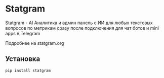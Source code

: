 # Statgram

Statgram - AI Аналитика и админ панель с ИИ для любых текстовых вопросов по метрикам сразу после подключения для чат ботов и mini apps в Telegram

Подробнее на statgram.org

## Установка
```sh
pip install statgram